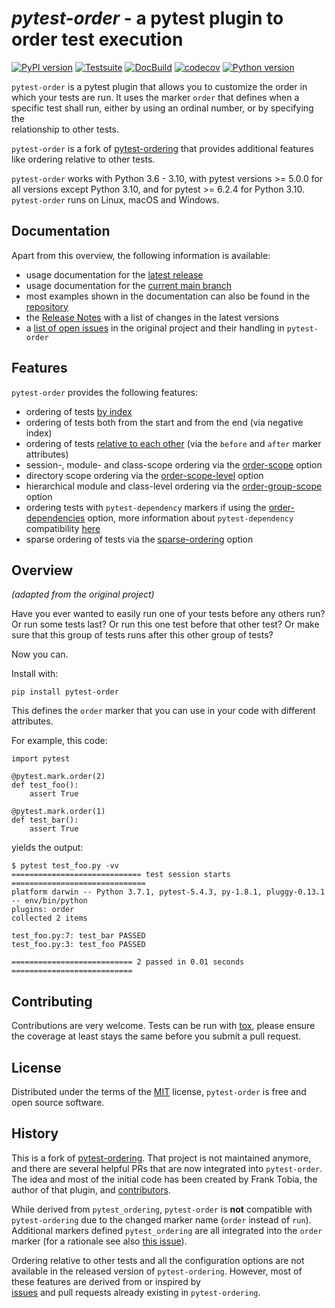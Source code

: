 _pytest-order_ - a pytest plugin to order test execution
========================================================

[![PyPI version](https://badge.fury.io/py/pytest-order.svg)](https://pypi.org/project/pytest-order) [![Testsuite](https://github.com/pytest-dev/pytest-order/workflows/Testsuite/badge.svg)](https://github.com/pytest-dev/pytest-order/actions?query=workflow%3ATestsuite) [![DocBuild](https://github.com/pytest-dev/pytest-order/workflows/DocBuild/badge.svg)](https://github.com/pytest-dev/pytest-order/actions?query=workflow%3ADocBuild) [![codecov](https://codecov.io/gh/pytest-dev/pytest-order/branch/main/graph/badge.svg?token=M9PHWZSHUU)](https://codecov.io/gh/pytest-dev/pytest-order) [![Python version](https://img.shields.io/pypi/pyversions/pytest-order.svg)](https://pypi.org/project/pytest-order)

`pytest-order` is a pytest plugin that allows you to customize the order in which
your tests are run. It uses the marker `order` that defines when a specific
test shall run, either by using an ordinal number, or by specifying the  
relationship to other tests. 

`pytest-order` is a fork of
[pytest-ordering](https://github.com/ftobia/pytest-ordering) that provides
additional features like ordering relative to other tests.

`pytest-order` works with Python 3.6 - 3.10, with pytest 
versions >= 5.0.0 for all versions except Python 3.10, and for pytest >=
6.2.4 for Python 3.10. `pytest-order` runs on Linux, macOS and Windows.

Documentation
-------------
Apart from this overview, the following information is available:
- usage documentation for the [latest release](https://pytest-dev.github.io/pytest-order/stable/)
- usage documentation for the [current main branch](https://pytest-dev.github.io/pytest-order/dev/)
- most examples shown in the documentation can also be found in the 
  [repository](https://github.com/pytest-dev/pytest-order/tree/main/example)
- the [Release Notes](https://github.com/pytest-dev/pytest-order/blob/main/CHANGELOG.md)
  with a list of changes in the latest versions
- a [list of open issues](https://github.com/pytest-dev/pytest-order/blob/main/old_issues.md)
  in the original project and their handling in `pytest-order`

Features
--------
`pytest-order` provides the following features:
- ordering of tests [by index](https://pytest-dev.github.io/pytest-order/stable/usage.html#ordering-by-numbers)
- ordering of tests both from the start and from the end (via negative
  index)
- ordering of tests [relative to each other](https://pytest-dev.github.io/pytest-order/stable/usage.html#order-relative-to-other-tests)
  (via the `before` and `after` marker attributes)
- session-, module- and class-scope ordering via the
  [order-scope](https://pytest-dev.github.io/pytest-order/stable/configuration.html#order-scope) option
- directory scope ordering via the
  [order-scope-level](https://pytest-dev.github.io/pytest-order/stable/configuration.html#order-scope-level) option
- hierarchical module and class-level ordering via the 
  [order-group-scope](https://pytest-dev.github.io/pytest-order/stable/configuration.html#order-group-scope) option
- ordering tests with `pytest-dependency` markers if using the
  [order-dependencies](https://pytest-dev.github.io/pytest-order/stable/configuration.html#order-dependencies) option, 
  more information about `pytest-dependency` compatibility
  [here](https://pytest-dev.github.io/pytest-order/stable/other_plugins.html#relationship-with-pytest-dependency) 
- sparse ordering of tests via the 
  [sparse-ordering](https://pytest-dev.github.io/pytest-order/stable/configuration.html#sparse-ordering) option

Overview
--------
_(adapted from the original project)_

Have you ever wanted to easily run one of your tests before any others run?
Or run some tests last? Or run this one test before that other test? Or
make sure that this group of tests runs after this other group of tests?

Now you can.

Install with:

    pip install pytest-order

This defines the ``order`` marker that you can use in your code with
different attributes. 

For example, this code:

    import pytest

    @pytest.mark.order(2)
    def test_foo():
        assert True

    @pytest.mark.order(1)
    def test_bar():
        assert True

yields the output:

    $ pytest test_foo.py -vv
    ============================= test session starts ==============================
    platform darwin -- Python 3.7.1, pytest-5.4.3, py-1.8.1, pluggy-0.13.1 -- env/bin/python
    plugins: order
    collected 2 items

    test_foo.py:7: test_bar PASSED
    test_foo.py:3: test_foo PASSED

    =========================== 2 passed in 0.01 seconds ===========================

Contributing
------------
Contributions are very welcome. Tests can be run with 
[tox](https://tox.readthedocs.io/en/latest/), please ensure
the coverage at least stays the same before you submit a pull request.

License
-------
Distributed under the terms of the [MIT](http://opensource.org/licenses/MIT)
license, `pytest-order` is free and open source software.

History
-------
This is a fork of [pytest-ordering](https://github.com/ftobia/pytest-ordering).
That project is not maintained anymore, and there are several helpful PRs
that are now integrated into `pytest-order`. The idea and most of the 
initial code has been created by Frank Tobia, the author of that plugin, and
[contributors](https://github.com/pytest-dev/pytest-order/blob/main/AUTHORS).

While derived from `pytest_ordering`, `pytest-order` is **not** compatible
with `pytest-ordering` due to the changed marker name (`order` instead of
`run`). Additional markers defined `pytest_ordering` are all integrated 
into the `order` marker (for a rationale see also
[this issue](https://github.com/ftobia/pytest-ordering/issues/38)).

Ordering relative to other tests and all the configuration options are not
available in the released version of `pytest-ordering`.
However, most of these features are derived from or inspired by  
[issues](https://github.com/pytest-dev/pytest-order/blob/main/old_issues.md)
and pull requests already existing in `pytest-ordering`.
